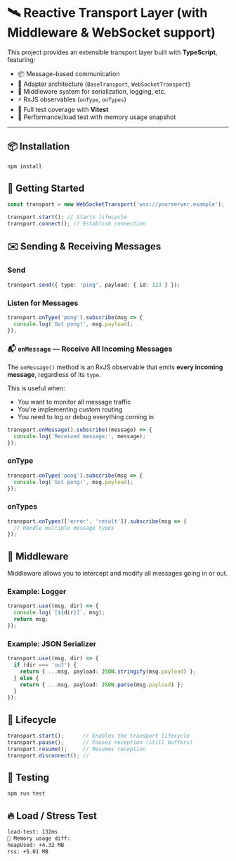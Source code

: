 # 🛰️ Reactive Transport Layer (with Middleware & WebSocket support)

This project provides an extensible transport layer built with **TypeScript**, featuring:

- 📦 Message-based communication
- 🔌 Adapter architecture (`BaseTransport`, `WebSocketTransport`)
- 🔁 Middleware system for serialization, logging, etc.
- ⚡ RxJS observables (`onType`, `onTypes`)
- 🧪 Full test coverage with **Vitest**
- 🧠 Performance/load test with memory usage snapshot

---

## 📦 Installation

```bash
npm install
```

## 🚀 Getting Started

```typescript
const transport = new WebSocketTransport('wss://yourserver.example');

transport.start(); // Starts lifecycle
transport.connect(); // Establish connection
```

## ✉️ Sending & Receiving Messages

### Send

```typescript
transport.send({ type: 'ping', payload: { id: 123 } });
```

### Listen for Messages

```typescript
transport.onType('pong').subscribe(msg => {
  console.log('Got pong!', msg.payload);
});
```

### 📬 `onMessage` — Receive All Incoming Messages

The `onMessage()` method is an RxJS observable that emits **every incoming message**, regardless of its `type`.

This is useful when:

- You want to monitor all message traffic
- You’re implementing custom routing
- You need to log or debug everything coming in

```ts
transport.onMessage().subscribe((message) => {
  console.log('Received message:', message);
});
```

### onType

```typescript
transport.onType('pong').subscribe(msg => {
  console.log('Got pong!', msg.payload);
});
```

### onTypes

```typescript
transport.onTypes(['error', 'result']).subscribe(msg => {
  // Handle multiple message types
});
```

## 🔌 Middleware

Middleware allows you to intercept and modify all messages going in or out.

### Example: Logger

```typescript
transport.use((msg, dir) => {
  console.log(`[${dir}]`, msg);
  return msg;
});
```

### Example: JSON Serializer

```typescript
transport.use((msg, dir) => {
  if (dir === 'out') {
    return { ...msg, payload: JSON.stringify(msg.payload) };
  } else {
    return { ...msg, payload: JSON.parse(msg.payload) };
  }
});
```

## 🧭 Lifecycle

```typescript
transport.start();      // Enables the transport lifecycle
transport.pause();      // Pauses reception (still buffers)
transport.resume();     // Resumes reception
transport.disconnect(); //
```

## 🧪 Testing

```bash
npm run test
```

## 🔥 Load / Stress Test 

```bash
load-test: 132ms
🧠 Memory usage diff:
heapUsed: +4.32 MB
rss: +5.01 MB
```
